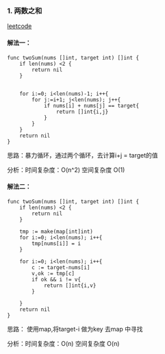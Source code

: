### 1. 两数之和

[leetcode](https://leetcode-cn.com/problems/two-sum/)

#### 解法一：

```
func twoSum(nums []int, target int) []int {
	if len(nums) <2 {
		return nil
	}
	

	for i:=0; i<len(nums)-1; i++{
		for j:=i+1; j<len(nums); j++{
			if nums[i] + nums[j] == target{
				return []int{i,j}
			}
		}
	}
	return nil
}

```

思路：暴力循环，通过两个循环，去计算i+j = target的值

分析：时间复杂度：O(n^2) 空间复杂度 O(1)

#### 解法二：
```
func twoSum(nums []int, target int) []int {
    if len(nums) <2 {
		return nil
	}

	tmp := make(map[int]int)
	for i:=0; i<len(nums); i++{
		tmp[nums[i]] = i
	}
	
	for i:=0; i<len(nums); i++{
		c := target-nums[i]
		v,ok := tmp[c] 
		if ok && i != v{
			return []int{i,v}
		}
		
	}
	return nil
}

```

思路： 使用map,将target-i 做为key 去map 中寻找

分析：时间复杂度：O(n) 空间复杂度 O(n)